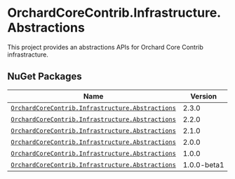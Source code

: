 # OrchardCoreContrib.Infrastructure.Abstractions

This project provides an abstractions APIs for Orchard Core Contrib infrastracture.

## NuGet Packages

| Name                                                                                                                                          | Version     |
|-----------------------------------------------------------------------------------------------------------------------------------------------|-------------|
| [`OrchardCoreContrib.Infrastructure.Abstractions`](https://www.nuget.org/packages/OrchardCoreContrib.Infrastructure.Abstractions/2.3.0)       | 2.3.0       | 
| [`OrchardCoreContrib.Infrastructure.Abstractions`](https://www.nuget.org/packages/OrchardCoreContrib.Infrastructure.Abstractions/2.2.0)       | 2.2.0       | 
| [`OrchardCoreContrib.Infrastructure.Abstractions`](https://www.nuget.org/packages/OrchardCoreContrib.Infrastructure.Abstractions/2.1.0)       | 2.1.0       |
| [`OrchardCoreContrib.Infrastructure.Abstractions`](https://www.nuget.org/packages/OrchardCoreContrib.Infrastructure.Abstractions/2.0.0)       | 2.0.0       |
| [`OrchardCoreContrib.Infrastructure.Abstractions`](https://www.nuget.org/packages/OrchardCoreContrib.Infrastructure.Abstractions/1.0.0)       | 1.0.0       |
| [`OrchardCoreContrib.Infrastructure.Abstractions`](https://www.nuget.org/packages/OrchardCoreContrib.Infrastructure.Abstractions/1.0.0-beta1) | 1.0.0-beta1 |
